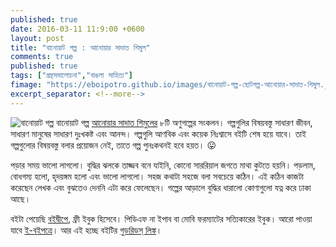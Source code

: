 ```yaml
---
published: true
date: 2016-03-11 11:9:00 +0600
layout: post
title: "বানোয়াট গল্প : আনোয়ার সাদাত শিমুল"
comments: true
published: true
tags: ["গ্রন্থসমালোচনা","বাঙলা সাহিত্য"]
fimage: "https://eboipotro.github.io/images/বানোয়াট-গল্প-ছোটগল্প-আনোয়ার-সাদাত-শিমুল.jpeg"
excerpt_separator: <!--more-->
---
```

![বানোয়াট গল্প]({{page.fimage}}) বানোয়াট গল্প [আনোয়ার সাদাত শিমুলের](https://www.goodreads.com/author/show/6733505.Anwar_Sadat_Shimul) ৮টি অণুগল্পের সংকলন। গল্পগুলির বিষয়বস্তু সাধারণ জীবন, সাধারণ মানুষের সাধারণ দুঃখকষ্ট এবং আনন্দ। গল্পগুলি আণবিক এবং কয়েক নিঃশ্বাসে বইটি শেষ হয়ে যাবে। তাই গল্পগুলোর বিষয়বস্তু বলার প্রয়োজন নেই, তাতে গল্প পুনঃকথনই হবে হয়ত। :stuck_out_tongue:

পড়ার সময় ভালো লাগলো। বুদ্ধির ঝলকে তাজ্জব বনে যাইনি, কোনো সাররিয়াল জগতে মাথা কুটতে হয়নি। পড়লাম, বোধগম্য হলো, হৃদয়ঙ্গম হলো এবং ভালো লাগলো। সহজ কথাটা সহজে বলা সবচেয়ে কঠিন। এই কঠিন কাজটা করেছেন লেখক এবং বুঝতেও দেননি এটা করে ফেলেছেন। গল্পের আড়ালে বুদ্ধির ধারালো কোণাগুলো যত্ন করে ঢাকা আছে।
<!--more-->
বইটা পেয়েছি [বইদ্বীপে](http://www.boidweep.com/item/banoyatgolpo.html), ফ্রী ইবুক হিসেবে। পিডিএফ না ইপাব বা মোবি ফরম্যাটের সত্যিকারের ইবুক। আরো পাওয়া যাবে [ই-বইপত্রে](https://eboipotro.github.io/library/বানোয়াট-গল্প-গল্প-আনোয়ার-সাদাত-শিমুল/)। আর এই হচ্ছে বইটির [গুডরিডস্ লিঙ্ক](https://www.goodreads.com/book/show/16574322)।
